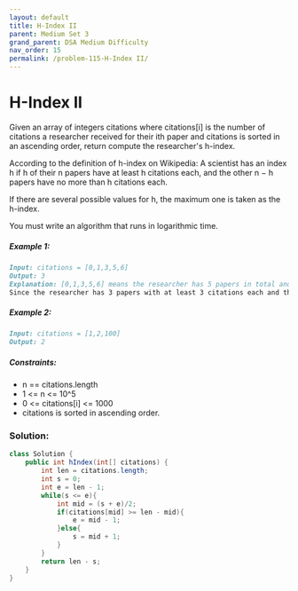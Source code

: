 ```yaml
---
layout: default
title: H-Index II
parent: Medium Set 3
grand_parent: DSA Medium Difficulty
nav_order: 15
permalink: /problem-115-H-Index II/
---
```

# H-Index II
Given an array of integers citations where citations[i] is the number of citations a researcher received for their ith paper and citations is sorted in an ascending order, return compute the researcher's h-index.

According to the definition of h-index on Wikipedia: A scientist has an index h if h of their n papers have at least h citations each, and the other n − h papers have no more than h citations each.

If there are several possible values for h, the maximum one is taken as the h-index.

You must write an algorithm that runs in logarithmic time.

##### Example 1:
```markdown
Input: citations = [0,1,3,5,6]
Output: 3
Explanation: [0,1,3,5,6] means the researcher has 5 papers in total and each of them had received 0, 1, 3, 5, 6 citations respectively.
Since the researcher has 3 papers with at least 3 citations each and the remaining two with no more than 3 citations each, their h-index is 3.
```
##### Example 2:
```markdown
Input: citations = [1,2,100]
Output: 2
```
##### Constraints:
* n == citations.length
* 1 <= n <= 10^5
* 0 <= citations[i] <= 1000
* citations is sorted in ascending order.

### Solution:
```java
class Solution {
    public int hIndex(int[] citations) {
        int len = citations.length;
        int s = 0;
        int e = len - 1;
        while(s <= e){
            int mid = (s + e)/2;
            if(citations[mid] >= len - mid){
                e = mid - 1;
            }else{
                s = mid + 1;
            }
        }
        return len - s;
    }
}
```